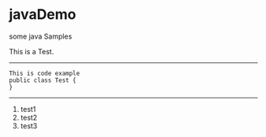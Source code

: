 # javaDemo
some java Samples

This is a Test.

--------------

    This is code example
    public class Test {
    }

--------------
1. test1
2. test2
3. test3

